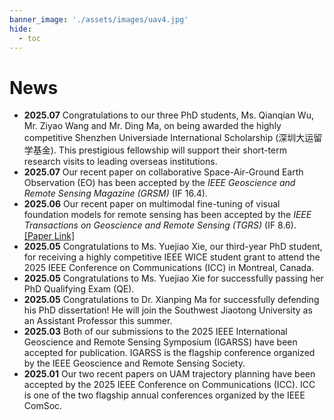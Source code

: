 ```yaml
---
banner_image: './assets/images/uav4.jpg'
hide:
  - toc
---
```


# **News**
- **2025.07** Congratulations to our three PhD students, Ms. Qianqian Wu, Mr. Ziyao Wang and Mr. Ding Ma, on being awarded the highly competitive Shenzhen Universiade International Scholarship (深圳大运留学基金). This prestigious fellowship will support their short-term research visits to leading overseas institutions.
- **2025.07** Our recent paper on collaborative Space-Air-Ground Earth Observation (EO) has been accepted by the *IEEE Geoscience and Remote Sensing Magazine (GRSM)* (IF 16.4).  
- **2025.06** Our recent paper on multimodal fine-tuning of visual foundation models for remote sensing has been accepted by the *IEEE Transactions on Geoscience and Remote Sensing (TGRS)* (IF 8.6). [[Paper Link]](https://ieeexplore.ieee.org/document/11063320)
- **2025.05** Congratulations to Ms. Yuejiao Xie, our third-year PhD student, for receiving a highly competitive IEEE WICE student grant to attend the 2025 IEEE Conference on Communications (ICC) in Montreal, Canada.
- **2025.05** Congratulations to Ms. Yuejiao Xie for successfully passing her PhD Qualifying Exam (QE).
- **2025.05** Congratulations to Dr. Xianping Ma for successfully defending his PhD dissertation! He will join the Southwest Jiaotong University as an Assistant Professor this summer.
- **2025.03** Both of our submissions to the 2025 IEEE International Geoscience and Remote Sensing Symposium (IGARSS) have been accepted for publication. IGARSS is the flagship conference organized by the IEEE Geoscience and Remote Sensing Society.
- **2025.01** Our two recent papers on UAM trajectory planning have been accepted by the 2025 IEEE Conference on Communications (ICC). ICC is one of the two flagship annual conferences organized by the IEEE ComSoc.
